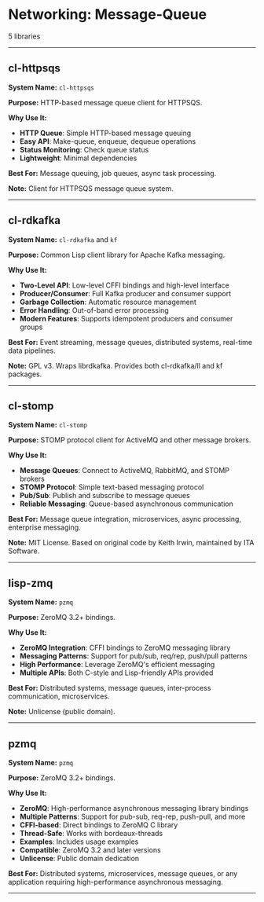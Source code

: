 # Networking: Message-Queue

5 libraries

---

## cl-httpsqs

**System Name:** `cl-httpsqs`

**Purpose:** HTTP-based message queue client for HTTPSQS.

**Why Use It:**
- **HTTP Queue**: Simple HTTP-based message queuing
- **Easy API**: Make-queue, enqueue, dequeue operations
- **Status Monitoring**: Check queue status
- **Lightweight**: Minimal dependencies

**Best For:** Message queuing, job queues, async task processing.

**Note:** Client for HTTPSQS message queue system.

---


## cl-rdkafka

**System Name:** `cl-rdkafka` and `kf`

**Purpose:** Common Lisp client library for Apache Kafka messaging.

**Why Use It:**
- **Two-Level API**: Low-level CFFI bindings and high-level interface
- **Producer/Consumer**: Full Kafka producer and consumer support
- **Garbage Collection**: Automatic resource management
- **Error Handling**: Out-of-band error processing
- **Modern Features**: Supports idempotent producers and consumer groups

**Best For:** Event streaming, message queues, distributed systems, real-time data pipelines.

**Note:** GPL v3. Wraps librdkafka. Provides both cl-rdkafka/ll and kf packages.

---


## cl-stomp

**System Name:** `cl-stomp`

**Purpose:** STOMP protocol client for ActiveMQ and other message brokers.

**Why Use It:**
- **Message Queues**: Connect to ActiveMQ, RabbitMQ, and STOMP brokers
- **STOMP Protocol**: Simple text-based messaging protocol
- **Pub/Sub**: Publish and subscribe to message queues
- **Reliable Messaging**: Queue-based asynchronous communication

**Best For:** Message queue integration, microservices, async processing, enterprise messaging.

**Note:** MIT License. Based on original code by Keith Irwin, maintained by ITA Software.

---


## lisp-zmq

**System Name:** `pzmq`

**Purpose:** ZeroMQ 3.2+ bindings.

**Why Use It:**
- **ZeroMQ Integration**: CFFI bindings to ZeroMQ messaging library
- **Messaging Patterns**: Support for pub/sub, req/rep, push/pull patterns
- **High Performance**: Leverage ZeroMQ's efficient messaging
- **Multiple APIs**: Both C-style and Lisp-friendly APIs provided

**Best For:** Distributed systems, message queues, inter-process communication, microservices.

**Note:** Unlicense (public domain).

---


## pzmq

**System Name:** `pzmq`

**Purpose:** ZeroMQ 3.2+ bindings.

**Why Use It:**
- **ZeroMQ**: High-performance asynchronous messaging library bindings
- **Multiple Patterns**: Support for pub-sub, req-rep, push-pull, and more
- **CFFI-based**: Direct bindings to ZeroMQ C library
- **Thread-Safe**: Works with bordeaux-threads
- **Examples**: Includes usage examples
- **Compatible**: ZeroMQ 3.2 and later versions
- **Unlicense**: Public domain dedication

**Best For:** Distributed systems, microservices, message queues, or any application requiring high-performance asynchronous messaging.

---


